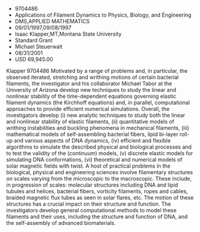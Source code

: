 
* 9704486
* Applications of Filament Dynamics to Physics, Biology, and Engineering
* DMS,APPLIED MATHEMATICS
* 09/01/1997,09/08/1997
* Isaac Klapper,MT,Montana State University
* Standard Grant
* Michael Steuerwalt
* 08/31/2001
* USD 69,945.00

Klapper 9704486 Motivated by a range of problems and, in particular, the
observed iterated, stretching and writhing motions of certain bacterial
filaments, the investigator and his collaborator Michael Tabor at the University
of Arizona develop new techniques to study the linear and nonlinear stability of
the time-dependent equations governing elastic filament dynamics (the Kirchhoff
equations) and, in parallel, computational approaches to provide efficient
numerical simulations. Overall, the investigators develop (i) new analytic
techniques to study both the linear and nonlinear stability of elastic
filaments, (ii) quantitative models of writhing instabilities and buckling
phenomena in mechanical filaments, (iii) mathematical models of self-assembling
bacterial fibers, lipid bi-layer roll-up and various aspects of DNA dynamics,
(iv) efficient and flexible algorithms to simulate the described physical and
biological processes and to test the validity of the (continuum) models, (v)
discrete elastic models for simulating DNA conformations, (vi) theoretical and
numerical models of solar magnetic fields with twist. A host of practical
problems in the biological, physical and engineering sciences involve
filamentary structures on scales varying from the microscopic to the
macroscopic. These include, in progression of scales: molecular structures
including DNA and lipid tubules and helices, bacterial fibers, vorticity
filaments, ropes and cables, braided magnetic flux tubes as seen in solar
flares, etc. The motion of these structures has a crucial impact on their
structure and function. The investigators develop general computational methods
to model these filaments and their uses, including the structure and function of
DNA, and the self-assembly of advanced biomaterials.
